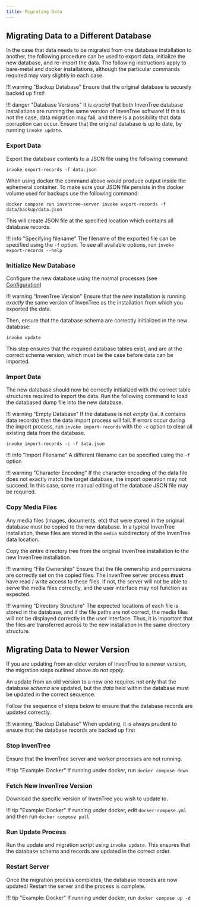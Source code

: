 ```yaml
---
title: Migrating Data
---
```


## Migrating Data to a Different Database

In the case that data needs to be migrated from one database installation to another, the following procedure can be used to export data, initialize the new database, and re-import the data. The following instructions apply to bare-metal and docker installations, although the particular commands required may vary slightly in each case.

!!! warning "Backup Database"
	Ensure that the original database is securely backed up first!

!!! danger "Database Versions"
    It is *crucial* that both InvenTree database installations are running the same version of InvenTree software! If this is not the case, data migration may fail, and there is a possibility that data corruption can occur. Ensure that the original database is up to date, by running `invoke update`.

### Export Data

Export the database contents to a JSON file using the following command:

```
invoke export-records -f data.json
```

When using docker the command above would produce output inside the ephemeral container. To make sure your JSON file persists in the docker volume used for backups use the following command:

```
docker compose run inventree-server invoke export-records -f data/backup/data.json
```

This will create JSON file at the specified location which contains all database records.

!!! info "Specifying filename"
    The filename of the exported file can be specified using the `-f` option. To see all available options, run `invoke export-records --help`

### Initialize New Database

Configure the new database using the normal processes (see [Configuration](./config.md))

!!! warning "InvenTree Version"
    Ensure that the *new* installation is running *exactly* the same version of InvenTree as the installation from which you exported the data.

Then, ensure that the database schema are correctly initialized in the new database:

```
invoke update
```

This step ensures that the required database tables exist, and are at the correct schema version, which must be the case before data can be imported.

### Import Data

The new database should now be correctly initialized with the correct table structures required to import the data. Run the following command to load the databased dump file into the new database.

!!! warning "Empty Database"
    If the database is not *empty* (i.e. it contains data records) then the data import process will fail. If errors occur during the import process, run `invoke import-records` with the `-c` option to clear all existing data from the database.

```
invoke import-records -c -f data.json
```

!!! info "Import Filename"
    A different filename can be specified using the `-f` option

!!! warning "Character Encoding"
	If the character encoding of the data file does not exactly match the target database, the import operation may not succeed. In this case, some manual editing of the database JSON file may be required.

### Copy Media Files

Any media files (images, documents, etc) that were stored in the original database must be copied to the new database. In a typical InvenTree installation, these files are stored in the `media` subdirectory of the InvenTree data location.

Copy the entire directory tree from the original InvenTree installation to the new InvenTree installation.

!!! warning "File Ownership"
    Ensure that the file ownership and permissions are correctly set on the copied files. The InvenTree server process **must** have read / write access to these files. If not, the server will not be able to serve the media files correctly, and the user interface may not function as expected.

!!! warning "Directory Structure"
    The expected locations of each file is stored in the database, and if the file paths are not correct, the media files will not be displayed correctly in the user interface. Thus, it is important that the files are transferred across to the new installation in the same directory structure.

## Migrating Data to Newer Version

If you are updating from an older version of InvenTree to a newer version, the migration steps outlined above *do not apply*.

An update from an old version to a new one requires not only that the database *schema* are updated, but the *data* held within the database must be updated in the correct sequence.

Follow the sequence of steps below to ensure that the database records are updated correctly.

!!! warning "Backup Database"
	When updating, it is always prudent to ensure that the database records are backed up first

### Stop InvenTree

Ensure that the InvenTree server and worker processes are not running.

!!! tip "Example: Docker"
    If running under docker, run `docker compose down`

### Fetch New InvenTree Version

Download the specific version of InvenTree you wish to update to.

!!! tip "Example: Docker"
    If running under docker, edit `docker-compose.yml` and then run `docker compose pull`

### Run Update Process

Run the update and migration script using `invoke update`. This ensures that the database schema and records are updated in the correct order.

### Restart Server

Once the migration process completes, the database records are now updated! Restart the server and the process is complete.

!!! tip "Example: Docker"
    If running under docker, run `docker compose up -d`
